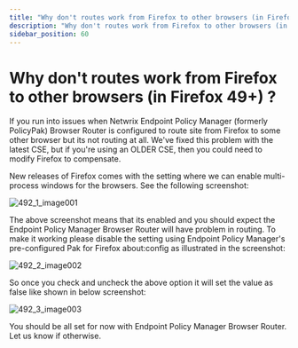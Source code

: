 ```yaml
---
title: "Why don't routes work from Firefox to other browsers (in Firefox 49+) ?"
description: "Why don't routes work from Firefox to other browsers (in Firefox 49+) ?"
sidebar_position: 60
---
```


# Why don't routes work from Firefox to other browsers (in Firefox 49+) ?

If you run into issues when Netwrix Endpoint Policy Manager (formerly PolicyPak) Browser Router is
configured to route site from Firefox to some other browser but its not routing at all. We've fixed
this problem with the latest CSE, but if you're using an OLDER CSE, then you could need to modify
Firefox to compensate.

New releases of Firefox comes with the setting where we can enable multi-process windows for the
browsers. See the following screenshot:

![492_1_image001](assets/492_1_image001.webp)

The above screenshot means that its enabled and you should expect the Endpoint Policy Manager
Browser Router will have problem in routing. To make it working please disable the setting using
Endpoint Policy Manager's pre-configured Pak for Firefox about:config as illustrated in the
screenshot:

![492_2_image002](assets/492_2_image002.webp)

So once you check and uncheck the above option it will set the value as false like shown in below
screenshot:

![492_3_image003](assets/492_3_image003.webp)

You should be all set for now with Endpoint Policy Manager Browser Router. Let us know if otherwise.
